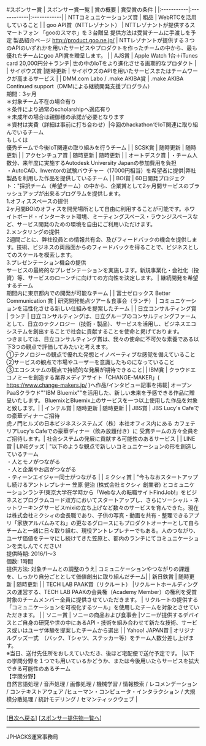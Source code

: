 #スポンサー賞
| スポンサー賞一覧 | 賞の概要 | 賞受賞の条件 |
|:-----------|:------------|:------------|
| NTTコミュニケーションズ賞 | 粗品 |  WebRTCを活用していること  |
| goo API賞（NTTレゾナント）    | NTTレゾナントが提供するスマートフォン 「gooのスマホ」を３台贈呈 提供方法は受賞チームに手渡しを予定 製品紹介ページ http://product.goo.ne.jp/  |    NTTレゾナントが提供する３つのAPIのいずれかを用いたサービスやプロダクトを作ったチームの中から、最も優れたチームにgoo API賞を贈呈します。   |
| AJS賞     | Apple Watch 1台＋iTunes card 20,000円分＋ランチ| 世の中のIoTをより進化させる画期的なプロダクト  |
| サイボウズ賞       |随時更新 | サイボウズのAPIを用いたサービスまたはチームワークが高まるサービス  |
| DMM.com Labo / .make AKIBA賞 | .make AKIBA Continued support（DMMによる継続開発支援プログラム）<br>期間：3ヶ月<br>＊対象チーム不在の場合有り<br>＊条件により通常のscholarshipへ適応有り<br>＊未成年の場合は親御様の承諾が必要となります<br>＊資材は実費（詳細は事前に打ち合わせ）|今回のhackathonでIoT関連に取り組んでいるチーム<br>もしくは<br>優秀チームで今後IoT関連の取り組みを行うチーム |
| SCSK賞    |  随時更新 |  随時更新    |
| アクセンチュア賞  | 随時更新 | 随時更新    |
| オートデスク賞   | ・チーム人数分、来年度に実施するAutodesk University Japanの参加費用を負担<br>・AutoCAD、Inventorの試験バウチャー（17000円相当）を希望者に提供|弊社製品を利用した作品を提供しているチーム |
| BOI賞     |  60日開発プロジェクト："採択チーム（希望チーム）の中から、企業賞として2ヶ月間サービスのブラッシュアップが出来るプログラムを提供します。<br>1.オフィススペースの提供<br>2ヶ月間BOIのオフィスを開発場所として自由に利用することが可能です。ホワイトボード・インターネット環境、ミーティングスペース・ラウンジスペースなど、サービス開発のための環境を自由にご利用いただけます。<br>2.メンタリングの提供<br>2週間ごとに、弊社役員との情報共有会、及びフィードバックの機会を提供します。技術、ビジネスの両局面からのフィードバックを得ることで、ビジネスとしてのスケールを模索します。<br>3.プレゼンテーション機会の提供<br>サービスの最終的なプレゼンテーションを実施します。新規事業化・会社化（投資）等、サービスのローンチに向けての方向性を決定します。 | 継続開発を希望するチーム <br>期間内に東京都内での開発が可能なチーム |
| 富士ゼロックス Better Communication 賞   | 研究開発拠点ツアー＆食事会（ランチ） | コミュニケーションを活性化させる新しい仕組みを提案したチーム |
| 日立コンサルティング賞 | ランチ | 日立コンサルティングは、日立グループのコンサルティングファームとして、日立のテクノロジー（技術・製品）、サービスを活用し、ビジネスエコシステムを創出することで社会に貢献することを使命と掲げております。<br>つきましては、日立コンサルティング賞は、我々の使命に不可欠な素養である以下3つの観点で評価してみたいと考えます。<br>①テクノロジーの観点で優れた発想とイノベーティブな感覚を備えていること<br>②サービスの観点で市場やユーザーを意識したものになっていること<br>③エコシステムの観点で持続的な発展が期待できること|
| IBM賞 | クラウドエコノミーを創造する業界メディアサイト「CHANGE-MAKER」( https://www.change-makers.jp/ )へ作品/インタビュー記事を掲載| オープンPaaSクラウド""IBM Bluemix""を活用した、新しい未来を予感できる作品に贈呈いたします。 BluemixとBluemix上のサービスを一つ以上使用した作品を対象と致します。|
| インテル賞 |   随時更新 |  随時更新   |
| JBS賞 | JBS Lucy's Cafeでの豪華ディナーご招待<br>虎ノ門ヒルズの日本ビジネスシステムズ（株）本社オフィス内にある カフェテリアLucy's Cafeでの豪華ディナー（飲み放題付き）に 受賞チームの方々全員をご招待します。| 社会システムの発展に貢献する可能性のあるサービス |
| LINE賞  | LINEグッズ | "以下のような観点で新しいコミュニケーションの形を創造しているチーム<br>・人とモノがつながる<br>・人と企業やお店がつながる<br>・ティーンエイジャー同士がつながる |
| ミクシィ賞 | "今もなおスタートアップし続けるアントレプレナー 笠原 健治 (株式会社ミクシィ 創業者) とコミュニケーションランチ!東京大学在学時から「Webな人の転職サイトFindJob!」をビジネスとプログラムコード双方においてスタートアップし、さらにソーシャル・ネットワーキングサービスmixiの立ち上げなど数々のサービスを育んできた。現在は株式会社ミクシィの会長職であり、子供の写真・動画を共有・整理できるアプリ「家族アルバムみてね」の更なるグロースにもプロダクトオーナーとして自らチームと一緒に日々取り組む、現役アントレプレナーでもある。人のつながり、ユーザ価値をテーマにし続けてきた笠原と、都内のランチにてコミュニケーションを楽しんでください!<br>提供時期: 2016/1〜3<br>個数: 1時間<br>提供方法: 対象チームとの調整のうえ| コミュニケーションやつながりの課題を、しっかり自分ごととして価値創出に取り組んだチーム|
| 新日鉄賞    | 随時更新 |  随時更新   |
| TECH LAB PAAK賞（リクルート）  |リクルートホールディングスの運営する、TECH LAB PAAKの会員権（Academy Member）の権利を受賞対象のチームメンバー全員に提供させていただきます。 | リクルートの提供する「コミュニケーションを可視化するツール」を使用したチームを対象とさせていただきます。  |
| ソニー賞 | ソニーの商品および食事会 |ソニーが提供するデバイスとご自身の研究や世の中にあるAPI・技術を組み合わせて新たな技術、サービス或いはユーザ体験を提案したチームから選出 |
| Yahoo! JAPAN賞 | オリジナルグッズ一式　（バック、Tシャツ、ステッカー等）をチーム人数分差し上げます。<br>※当日、送付先住所をおしえていただき、後ほど宅配便で送付予定です。 |以下の学問分野を１つでも用いているかどうか、または今後用いたらサービスを拡大できる可能性のあるチーム<br>【学問分野】<br>自然言語処理 / 音声処理 / 画像処理 / 機械学習 / 情報検索 / レコメンデーション / コンテキストアウェア /ヒューマン・コンピュータ・インタラクション / 大規模分散処理 / 統計モデリング / セマンティックウェブ
|

--------------
[[目次へ戻る](../README.md)] [[スポンサー提供物一覧へ](offerlist.md)]

----
JPHACKS運営事務局

